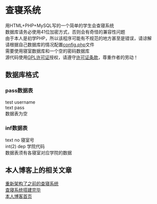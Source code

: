 # 查寝系统
用HTML+PHP+MySQL写的一个简单的学生会查寝系统  <br/>
数据库请务必使用41位加密方式，否则会有奇怪的兼容性问题  <br/>
由于本人是初学PHP，所以该程序可能有不规范的地方甚至是错误，请谅解 <br/>
请根据自己数据库的情况配置<a href="https://github.com/hxl9654/chaqin/blob/master/config.php" target="_blank">config.php</a>文件 <br/>
需要使用寝室数据库和一个空的密码数据库  <br/>
源代码使用<a href="http://baike.baidu.com/view/130692.htm" target="_blank">GPL许可证</a>授权，请遵守<a href="https://github.com/hxl9654/chaqin/blob/master/LICENSE" target="_blank">许可证条款</a>，尊重作者的劳动！  <br/>
## 数据库格式
### pass数据表 
test username  <br/>
text pass  <br/>
数据表为空  <br/>
### inf数据表 
text     no     寝室号  <br/>
int(2)   dep    学院代码  <br/>
数据表须有各寝室对应学院的数据  <br/>

## 本人博客上的相关文章
<a href="https://tec.hxlxz.com/p=437---2015-05-06" target="_blank">重新架构了之前的查寝系统</a><br/>
<a href="https://tec.hxlxz.com/p=354---2015-04-15" target="_blank">查寝系统搭建完毕</a><br/>
<a href="https://tec.hxlxz.com/" target="_blank">本人博客首页</a><br/>
